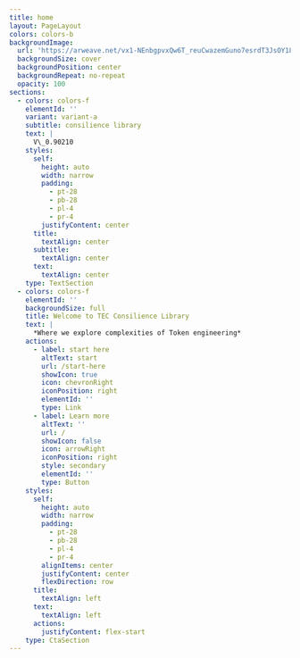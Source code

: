 ```yaml
---
title: home
layout: PageLayout
colors: colors-b
backgroundImage:
  url: 'https://arweave.net/vx1-NEnbgpvxQw6T_reuCwazemGuno7esrdT3JsOY18'
  backgroundSize: cover
  backgroundPosition: center
  backgroundRepeat: no-repeat
  opacity: 100
sections:
  - colors: colors-f
    elementId: ''
    variant: variant-a
    subtitle: consilience library
    text: |
      V\_0.90210
    styles:
      self:
        height: auto
        width: narrow
        padding:
          - pt-28
          - pb-28
          - pl-4
          - pr-4
        justifyContent: center
      title:
        textAlign: center
      subtitle:
        textAlign: center
      text:
        textAlign: center
    type: TextSection
  - colors: colors-f
    elementId: ''
    backgroundSize: full
    title: Welcome to TEC Consilience Library
    text: |
      *Where we explore complexities of Token engineering*
    actions:
      - label: start here
        altText: start
        url: /start-here
        showIcon: true
        icon: chevronRight
        iconPosition: right
        elementId: ''
        type: Link
      - label: Learn more
        altText: ''
        url: /
        showIcon: false
        icon: arrowRight
        iconPosition: right
        style: secondary
        elementId: ''
        type: Button
    styles:
      self:
        height: auto
        width: narrow
        padding:
          - pt-28
          - pb-28
          - pl-4
          - pr-4
        alignItems: center
        justifyContent: center
        flexDirection: row
      title:
        textAlign: left
      text:
        textAlign: left
      actions:
        justifyContent: flex-start
    type: CtaSection
---
```

